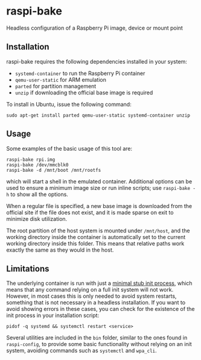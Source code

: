 # raspi-bake
Headless configuration of a Raspberry Pi image, device or mount point

## Installation

raspi-bake requires the following dependencies installed in your system:
- `systemd-container` to run the Raspberry Pi container
- `qemu-user-static` for ARM emulation
- `parted` for partition management
- `unzip` if downloading the official base image is required

To install in Ubuntu, issue the following command:
```
sudo apt-get install parted qemu-user-static systemd-container unzip
```

## Usage

Some examples of the basic usage of this tool are:
```
raspi-bake rpi.img
raspi-bake /dev/mmcblk0
raspi-bake -d /mnt/boot /mnt/rootfs
```
which will start a shell in the emulated container. Additional options can be used to ensure a minimum image size or run inline scripts; use `raspi-bake -h` to show all the options.

When a regular file is specified, a new base image is downloaded from the official site if the file does not exist, and it is made sparse on exit to minimize disk utilization.

The root partition of the host system is mounted under `/mnt/host`, and the working directory inside the container is automatically set to the current working directory inside this folder. This means that relative paths work exactly the same as they would in the host.

## Limitations

The underlying container is run with just a [minimal stub init process](https://www.freedesktop.org/software/systemd/man/systemd-nspawn.html#-a), which means that any command relying on a full init system will not work. However, in most cases this is only needed to avoid system restarts, something that is not necessary in a headless installation. If you want to avoid showing errors in these cases, you can check for the existence of the init process in your installation script:
```
pidof -q systemd && systemctl restart <service>
```

Several utilities are included in the `bin` folder, similar to the ones found in `raspi-config`, to provide some basic functionality without relying on an init system, avoiding commands such as `systemctl` and `wpa_cli`.
